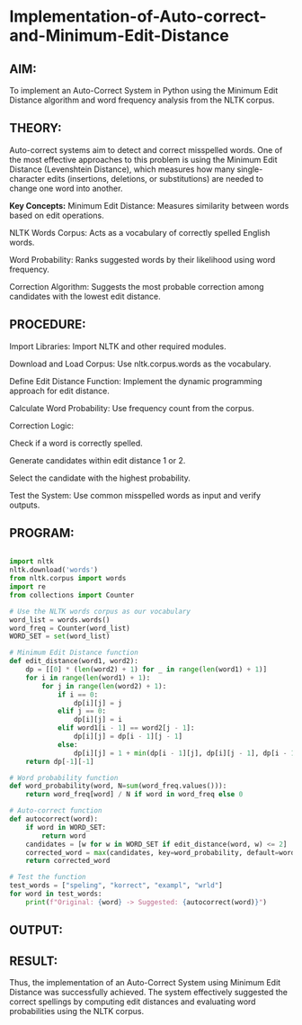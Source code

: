 
# Implementation-of-Auto-correct-and-Minimum-Edit-Distance

## AIM:
To implement an Auto-Correct System in Python using the Minimum Edit Distance algorithm and word frequency analysis from the NLTK corpus.

## THEORY:
Auto-correct systems aim to detect and correct misspelled words. One of the most effective approaches to this problem is using the Minimum Edit Distance (Levenshtein Distance), which measures how many single-character edits (insertions, deletions, or substitutions) are needed to change one word into another.

**Key Concepts:**
Minimum Edit Distance: Measures similarity between words based on edit operations.

NLTK Words Corpus: Acts as a vocabulary of correctly spelled English words.

Word Probability: Ranks suggested words by their likelihood using word frequency.

Correction Algorithm: Suggests the most probable correction among candidates with the lowest edit distance.

## PROCEDURE:
Import Libraries: Import NLTK and other required modules.

Download and Load Corpus: Use nltk.corpus.words as the vocabulary.

Define Edit Distance Function: Implement the dynamic programming approach for edit distance.

Calculate Word Probability: Use frequency count from the corpus.

Correction Logic:

Check if a word is correctly spelled.

Generate candidates within edit distance 1 or 2.

Select the candidate with the highest probability.

Test the System: Use common misspelled words as input and verify outputs.

## PROGRAM:
```python

import nltk
nltk.download('words')
from nltk.corpus import words
import re
from collections import Counter

# Use the NLTK words corpus as our vocabulary
word_list = words.words()
word_freq = Counter(word_list)
WORD_SET = set(word_list)

# Minimum Edit Distance function
def edit_distance(word1, word2):
    dp = [[0] * (len(word2) + 1) for _ in range(len(word1) + 1)]
    for i in range(len(word1) + 1):
        for j in range(len(word2) + 1):
            if i == 0:
                dp[i][j] = j
            elif j == 0:
                dp[i][j] = i
            elif word1[i - 1] == word2[j - 1]:
                dp[i][j] = dp[i - 1][j - 1]
            else:
                dp[i][j] = 1 + min(dp[i - 1][j], dp[i][j - 1], dp[i - 1][j - 1])
    return dp[-1][-1]

# Word probability function
def word_probability(word, N=sum(word_freq.values())):
    return word_freq[word] / N if word in word_freq else 0

# Auto-correct function
def autocorrect(word):
    if word in WORD_SET:
        return word
    candidates = [w for w in WORD_SET if edit_distance(word, w) <= 2]
    corrected_word = max(candidates, key=word_probability, default=word)
    return corrected_word

# Test the function
test_words = ["speling", "korrect", "exampl", "wrld"]
for word in test_words:
    print(f"Original: {word} -> Suggested: {autocorrect(word)}")
```
## OUTPUT:


## RESULT:
Thus, the implementation of an Auto-Correct System using Minimum Edit Distance was successfully achieved. The system effectively suggested the correct spellings by computing edit distances and evaluating word probabilities using the NLTK corpus.
